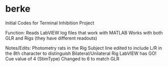 # berke
Initial Codes for Terminal Inhibition Project

Function:
Reads LabVIEW log files that work with MATLAB
Works with both GLR and Rigs (they have different readouts)

Notes/Edits:
Photometry rats in the Rig
  Subject line edited to include L/R in the 8th character to distinguish Bilateral/Unilateral
  Rig LabVIEW has GO! Cue value of 4 (StimType)
    Changed to 6 to match GLR
